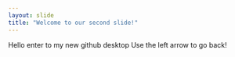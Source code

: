 ```yaml
---
layout: slide
title: "Welcome to our second slide!"
---
```

Hello enter to my new github desktop
Use the left arrow to go back!
